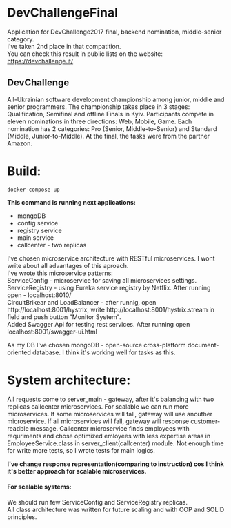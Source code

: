 # DevChallengeFinal
Application for DevChallenge2017 final, backend nomination, middle-senior category. </br>
I've taken 2nd place in that compatition. </br>
You can check this result in public lists on the website:</br>
https://devchallenge.it/ </br>

## DevChallenge
All-Ukrainian software development championship among junior, middle and senior programmers. The championship takes place in 3 stages: Qualification, Semifinal and offline Finals in Kyiv. Participants compete in eleven nominations in three directions: Web, Mobile, Game. Each nomination has 2 categories: Pro (Senior, Middle-to-Senior) and Standard (Middle, Junior-to-Middle).
At the final, the tasks were from the partner Amazon.

# Build:
`docker-compose up` </br>

**This command is running next applications:**
- mongoDB </br>
- config service </br>
- registry service </br>
- main service </br>
- callcenter - two replicas </br>

I've chosen microservice architecture with RESTful microservices. I wont write about all advantages of this aproach. </br>
I've wrote this microservice patterns: </br>
ServiceConfig - microservice for saving all microservices settings.</br>
ServiceRegistry - using Eureka service registry by Netflix. After running open - localhost:8010/ </br>
CircuitBrikear and LoadBalancer - after runnig, open http://localhost:8001/hystrix, write http://localhost:8001/hystrix.stream in field and push button "Monitor System". </br>
Added Swagger Api for testing rest services. After running open localhost:8001/swagger-ui.html </br>

As my DB I've chosen mongoDB - open-source cross-platform document-oriented database. I think it's working well for tasks as this. </br>

# System architecture:
All requests come to server_main - gateway, after it's balancing with two replicas callcenter microservices. For scalable we can run more microservices. If some microservices will fall, gateway will use anouther microservice. If all microservices will fall, gateway will response customer-readble message. Callcenter microservice finds employees with requriments and chose optimized emloyees with less expertise areas in EmployeeService.class in server_client(callcenter) module.
Not enough time for write more tests, so I wrote tests for main logics.</br>

**I've change response representation(comparing to instruction) cos I think it's better approach for scalable microservices.**

#### For scalable systems:
We should run few ServiceConfig and ServiceRegistry replicas.</br>
All class architecture was written for future scaling and with OOP and SOLID principles.</br>
